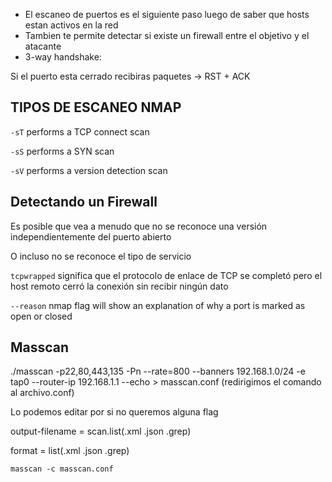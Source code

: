 * El escaneo de puertos es el siguiente paso luego de saber que hosts estan activos en la red
* Tambien te permite detectar si existe un firewall entre el objetivo y el atacante
* 3-way handshake:

Si el puerto esta cerrado recibiras paquetes -> RST + ACK

## TIPOS DE ESCANEO NMAP

`-sT` performs a TCP connect scan

`-sS` performs a SYN scan

`-sV` performs a version detection scan


## Detectando un Firewall

Es posible que vea a menudo que no se reconoce una versión independientemente del puerto abierto

O incluso no se reconoce el tipo de servicio

`tcpwrapped` significa que el protocolo de enlace de TCP se completó pero el host remoto cerró la conexión sin recibir ningún dato

`--reason` nmap flag will show an explanation of why a port is marked as open or closed

## Masscan

./masscan -p22,80,443,135 -Pn --rate=800 --banners 192.168.1.0/24 -e tap0 --router-ip 192.168.1.1 --echo > masscan.conf (redirigimos el comando al archivo.conf)

Lo podemos editar por si no queremos alguna flag

output-filename = scan.list(.xml .json .grep)

format = list(.xml .json .grep)

`masscan -c masscan.conf`
